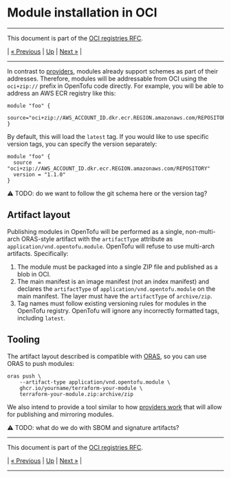 
# Module installation in OCI

---

This document is part of the [OCI registries RFC](../20241206-oci-registries.md).

| [« Previous](5-providers.md) | [Up](../20241206-oci-registries.md) | [Next »](7-common.md) |

---

In contrast to [providers](5-providers.md), modules already support schemes as part of their addresses. Therefore, modules will be addressable from OCI using the `oci+zip://` prefix in OpenTofu code directly. For example, you will be able to address an AWS ECR registry like this:

```hcl
module "foo" {
  source="oci+zip://AWS_ACCOUNT_ID.dkr.ecr.REGION.amazonaws.com/REPOSITORY"
}
```

By default, this will load the `latest` tag. If you would like to use specific version tags, you can specify the version separately:

```hcl
module "foo" {
  source  = "oci+zip://AWS_ACCOUNT_ID.dkr.ecr.REGION.amazonaws.com/REPOSITORY"
  version = "1.1.0"
}
```

⚠ TODO: do we want to follow the git schema here or the version tag?

## Artifact layout

Publishing modules in OpenTofu will be performed as a single, non-multi-arch ORAS-style artifact with the `artifactType` attribute as `application/vnd.opentofu.module`. OpenTofu will refuse to use multi-arch artifacts. Specifically:

1. The module must be packaged into a single ZIP file and published as a blob in OCI.
2. The main manifest is an image manifest (not an index manifest) and declares the `artifactType` of `application/vnd.opentofu.module` on the main manifest. The layer must have the `artifactType` of `archive/zip`.
3. Tag names must follow existing versioning rules for modules in the OpenTofu registry. OpenTofu will ignore any incorrectly formatted tags, including `latest`.

## Tooling

The artifact layout described is compatible with [ORAS](https://oras.land/), so you can use ORAS to push modules:

```
oras push \
    --artifact-type application/vnd.opentofu.module \
    ghcr.io/yourname/terraform-your-module \
    terraform-your-module.zip:archive/zip
```

We also intend to provide a tool similar to how [providers work](5-providers.md) that will allow for publishing and mirroring modules.

⚠ TODO: what do we do with SBOM and signature artifacts?

---

This document is part of the [OCI registries RFC](../20241206-oci-registries.md).

| [« Previous](5-providers.md) | [Up](../20241206-oci-registries.md) | [Next »](7-common.md) |

---
